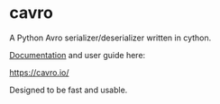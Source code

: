 # cavro 

A Python Avro serializer/deserializer written in cython.

[Documentation](https://cavro.io/) and user guide here:

https://cavro.io/


Designed to be fast and usable.
